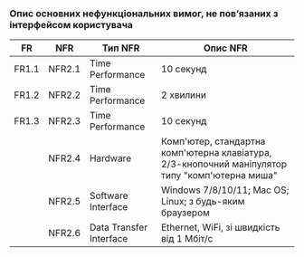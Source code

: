 ### Опис основних нефункціональних вимог, не пов’язаних з інтерфейсом користувача

| FR    | NFR   | Тип NFR                  | Опис NFR                                                                          |
|-------|-------|-------------------------|-----------------------------------------------------------------------------------|
| FR1.1 | NFR2.1| Time Performance         | 10 секунд                                                                         |
| FR1.2 | NFR2.2| Time Performance         | 2 хвилини                                                                        |
| FR1.3 | NFR2.3| Time Performance         | 10 секунд                                                                         |
|  | NFR2.4| Hardware                    | Комп'ютер, стандартна комп'ютерна клавіатура, 2/3-кнопочний маніпулятор типу "комп'ютерна миша"        |
|  | NFR2.5| Software Interface          | Windows 7/8/10/11; Mac OS; Linux; з будь-яким браузером               |
|  | NFR2.6| Data Transfer Interface     | Ethernet, WiFi, зі швидкість від 1 Мбіт/с                                                |
